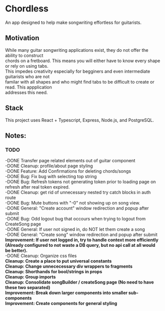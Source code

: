 # Chordless

An app designed to help make songwriting effortless for guitarists. <br />

## Motivation

While many guitar songwriting applications exist, they do not offer the ability to construct <br />
chords on a fretboard. This means you will either have to know every shape or rely on using tabs. <br />
This impedes creativity especially for begginers and even intermediate guitarists who are not <br />
familar with all shapes and who might find tabs to be difficult to create or read. This appplication <br />
addresses this need. <br />

## Stack

This project uses React + Typescript, Express, Node.js, and PostgreSQL. <br />

## Notes:

### TODO

-DONE Transfer page related elements out of guitar component <br />
-DONE Cleanup: profile/about page styling <br />
-DONE Feature: Add Confirmations for deleting chords/songs <br />
-DONE Bug: Fix bug with selecting top string <br />
-DONE Bug: Refresh tokens not generating token prior to loading page on refresh after real token expired. <br />
-DONE Cleanup: get rid of unnecessary nested try catch blocks in auth route <br />
-DONE Bug: Mute buttons with "-0" not showing up on song view. <br />
-DONE General: "Create account" window redirection and popup after submit <br />
-DONE Bug: Odd logout bug that occours when trying to logout from CreateSong page <br />
-DONE General: If user not signed in, do NOT let them create a song <br />
-DONE General: "Create song" window redirection and popup after submit <br />
**Improvement: If user not logged in, try to handle context more efficiently (Already configured to not waste a DB query, but no api call at all would be better).** <br />
-DONE Cleanup: Organize css files <br />
**Cleanup: Create a place to put universal constants** <br />
**Cleanup: Change unnececessary div wrappers to fragments** <br />
**Cleanup: Shorthands for bool/strings in props** <br />
**Cleanup: Group imports** <br />
**Cleanup: Consolidate songBuilder / createSong page (No need to have these two separated)** <br />
**Improvement: Break down larger components into smaller sub-components** <br />
**Improvement: Create components for general styling** <br />
